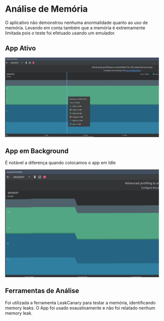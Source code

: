 # Análise de Memória

O aplicativo não demonstrou nenhuma anormalidade quanto ao uso de memória. Levando em conta também que a memória é extremamente limitada pois o teste foi efetuado usando um emulador.

## App Ativo

![Running](AnalisysPrints/MemoryRunning.png)

## App em Background

É notável a diferença quando colocamos o app em Idle

![Idle](AnalisysPrints/MemoryIdle.png)

## Ferramentas de Análise

Foi utilizada a ferramenta LeakCanary para testar a memória, identificando memory leaks. O App foi usado exaustivamente e não foi relatado nenhum memory leak.

